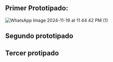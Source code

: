 ## Primer Prototipado:
![WhatsApp Image 2024-11-19 at 11 44 42 PM (1)](https://github.com/user-attachments/assets/c988c85c-cc06-4ba7-a1c7-ef80f16eec30)

## Segundo prototipado



## Tercer protipado


